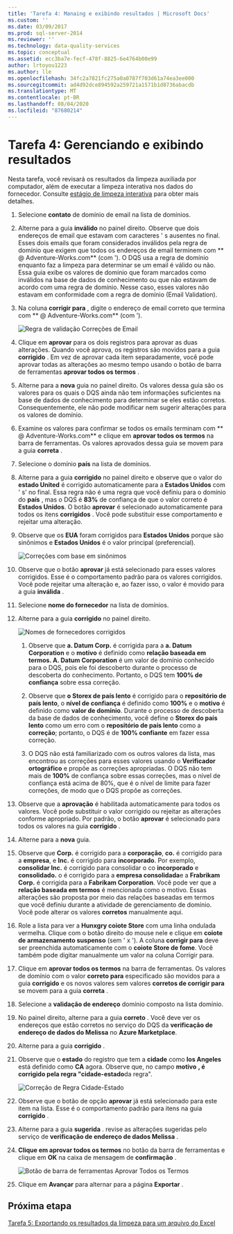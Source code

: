 ```yaml
---
title: 'Tarefa 4: Manaing e exibindo resultados | Microsoft Docs'
ms.custom: ''
ms.date: 03/09/2017
ms.prod: sql-server-2014
ms.reviewer: ''
ms.technology: data-quality-services
ms.topic: conceptual
ms.assetid: ecc3ba7e-fecf-478f-8825-6e4764b00e99
author: lrtoyou1223
ms.author: lle
ms.openlocfilehash: 34fc2a7821fc275a0a0787f703d61a74ea3ee000
ms.sourcegitcommit: ad4d92dce894592a259721a1571b1d8736abacdb
ms.translationtype: MT
ms.contentlocale: pt-BR
ms.lasthandoff: 08/04/2020
ms.locfileid: "87680214"
---
```

# <a name="task-4-manaing-and-viewing-results"></a>Tarefa 4: Gerenciando e exibindo resultados
  Nesta tarefa, você revisará os resultados da limpeza auxiliada por computador, além de executar a limpeza interativa nos dados do fornecedor. Consulte [estágio de limpeza interativa](https://msdn.microsoft.com/library/hh213061.aspx#Interactive) para obter mais detalhes.  
  
1.  Selecione **contato** de domínio de email na lista de domínios.  
  
2.  Alterne para a guia **inválido** no painel direito. Observe que dois endereços de email que estavam com caracteres ' s ausentes no final. Esses dois emails que foram considerados inválidos pela regra de domínio que exigem que todos os endereços de email terminem com ** \@ Adventure-Works.com** (com '). O DQS usa a regra de domínio enquanto faz a limpeza para determinar se um email é válido ou não. Essa guia exibe os valores de domínio que foram marcados como inválidos na base de dados de conhecimento ou que não estavam de acordo com uma regra de domínio. Nesse caso, esses valores não estavam em conformidade com a regra de domínio (Email Validation).  
  
3.  Na coluna **corrigir para** , digite o endereço de email correto que termina com ** \@ Adventure-Works.com** (com ').  
  
     ![Regra de validação Correções de Email](../../2014/tutorials/media/et-managingandviewingresults-01.jpg "Regra de validação Correções de Email")  
  
4.  Clique em **aprovar** para os dois registros para aprovar as duas alterações. Quando você aprova, os registros são movidos para a guia **corrigido** . Em vez de aprovar cada item separadamente, você pode aprovar todas as alterações ao mesmo tempo usando o botão de barra de ferramentas **aprovar todos os termos** .  
  
5.  Alterne para a **nova** guia no painel direito. Os valores dessa guia são os valores para os quais o DQS ainda não tem informações suficientes na base de dados de conhecimento para determinar se eles estão corretos. Consequentemente, ele não pode modificar nem sugerir alterações para os valores de domínio.  
  
6.  Examine os valores para confirmar se todos os emails terminam com ** \@ Adventure-Works.com** e clique em **aprovar todos os termos** na barra de ferramentas. Os valores aprovados dessa guia se movem para a guia **correta** .  
  
7.  Selecione o domínio **país** na lista de domínios.  
  
8.  Alterne para a guia **corrigido** no painel direito e observe que o valor do **estado United** é corrigido automaticamente para a **Estados Unidos** com ' s' no final. Essa regra não é uma regra que você definiu para o domínio do **país** , mas o DQS é **83%** de confiança de que o valor correto é **Estados Unidos**. O botão **aprovar** é selecionado automaticamente para todos os itens **corrigidos** . Você pode substituir esse comportamento e rejeitar uma alteração.  
  
9. Observe que os **EUA** foram corrigidos para **Estados Unidos** porque são sinônimos e **Estados Unidos** é o valor principal (preferencial).  
  
     ![Correções com base em sinônimos](../../2014/tutorials/media/et-managingandviewingresults-02.jpg "Correções com base em sinônimos")  
  
10. Observe que o botão **aprovar** já está selecionado para esses valores corrigidos. Esse é o comportamento padrão para os valores corrigidos. Você pode rejeitar uma alteração e, ao fazer isso, o valor é movido para a guia **inválida** .  
  
11. Selecione **nome do fornecedor** na lista de domínios.  
  
12. Alterne para a guia **corrigido** no painel direito.  
  
     ![Nomes de fornecedores corrigidos](../../2014/tutorials/media/et-managingandviewingresults-03.jpg "Nomes de fornecedores corrigidos")  
  
    1.  Observe que **a. Datum Corp.** é corrigida para a **a. Datum Corporation** e o **motivo** é definido como **relação baseada em termos. A. Datum Corporation** é um valor de domínio conhecido para o DQS, pois ele foi descoberto durante o processo de descoberta do conhecimento. Portanto, o DQS tem **100% de confiança** sobre essa correção.  
  
    2.  Observe que **o Storex de país lento** é corrigido para o **repositório de país lento**, o **nível de confiança** é definido como **100%** e o **motivo** é definido como **valor de domínio**. Durante o processo de descoberta da base de dados de conhecimento, você define o **Storex do país lento** como um erro com o **repositório de país lento** como a **correção**; portanto, o DQS é de **100% confiante** em fazer essa correção.  
  
    3.  O DQS não está familiarizado com os outros valores da lista, mas encontrou as correções para esses valores usando o **Verificador ortográfico** e propõe as correções apropriadas. O DQS não tem mais de **100%** de confiança sobre essas correções, mas o nível de confiança está acima de 80%, que é o nível de limite para fazer correções, de modo que o DQS propõe as correções.  
  
13. Observe que a **aprovação** é habilitada automaticamente para todos os valores. Você pode substituir o valor corrigido ou rejeitar as alterações conforme apropriado. Por padrão, o botão **aprovar** é selecionado para todos os valores na guia **corrigido** .  
  
14. Alterne para a **nova** guia.  
  
15. Observe que **Corp.** é corrigido para a **corporação**, **co.** é corrigido para a **empresa**, e **Inc.** é corrigido para **incorporado**. Por exemplo, **consolidar Inc.** é corrigido para consolidar o co **incorporado** e **consolidado.** o é corrigido para a **empresa consolidada**e a **Frabrikam Corp.** é corrigida para a **Fabrikam Corporation**.  Você pode ver que a **relação baseada em termos** é mencionada como o motivo. Essas alterações são proposta por meio das relações baseadas em termos que você definiu durante a atividade de gerenciamento de domínio. Você pode alterar os valores **corretos** manualmente aqui.  
  
16. Role a lista para ver a **Hunxgry coiote Store** com uma linha ondulada vermelha. Clique com o botão direito do mouse nele e clique em **coiote de armazenamento suspenso** (sem ' x '). A coluna **corrigir para** deve ser preenchida automaticamente com o **coiote Store de fome**. Você também pode digitar manualmente um valor na coluna Corrigir para.  
  
17. Clique em **aprovar todos os termos** na barra de ferramentas. Os valores de domínio com o valor **correto para** especificado são movidos para a guia **corrigido** e os novos valores sem valores **corretos de corrigir para** se movem para a guia **correta** .  
  
18. Selecione a **validação de endereço** domínio composto na lista domínio.  
  
19. No painel direito, alterne para a guia **correto** . Você deve ver os endereços que estão corretos no serviço do DQS da **verificação de endereço de dados do Melissa** no **Azure Marketplace**.  
  
20. Alterne para a guia **corrigido** .  
  
21. Observe que o **estado** do registro que tem a **cidade** como **los Angeles** está definido como **CA** agora. Observe que, no campo **motivo** **, é corrigido pela regra "cidade-estado**da regra".  
  
     ![Correção de Regra Cidade-Estado](../../2014/tutorials/media/et-managingandviewingresults-04.jpg "Correção de Regra Cidade-Estado")  
  
22. Observe que o botão de opção **aprovar** já está selecionado para este item na lista. Esse é o comportamento padrão para itens na guia **corrigido** .  
  
23. Alterne para a guia **sugerida** . revise as alterações sugeridas pelo serviço de **verificação de endereço de dados Melissa** .  
  
24. **Clique em aprovar todos os termos** no botão da barra de ferramentas e clique em **OK** na caixa de mensagem de **confirmação** .  
  
     ![Botão de barra de ferramentas Aprovar Todos os Termos](../../2014/tutorials/media/et-managingandviewingresults-05.jpg "Botão de barra de ferramentas Aprovar Todos os Termos")  
  
25. Clique em **Avançar** para alternar para a página **Exportar** .  
  
## <a name="next-step"></a>Próxima etapa  
 [Tarefa 5: Exportando os resultados da limpeza para um arquivo do Excel](../../2014/tutorials/task-5-exporting-cleansing-results-to-an-excel-file.md)  
  
  
